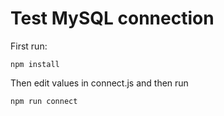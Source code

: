 # Test MySQL connection

First run:

```
npm install
```

Then edit values in connect.js and then run

```
npm run connect
```
